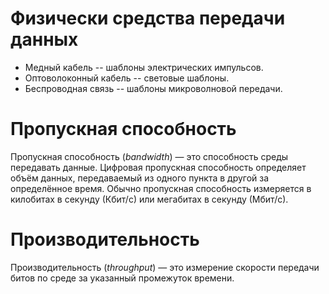 Физически средства передачи данных
==================================
* Медный кабель -- шаблоны электрических импульсов.
* Оптоволоконный кабель -- световые шаблоны.
* Беспроводная связь -- шаблоны микроволновой передачи.


Пропускная способность
======================
Пропускная способность (*bandwidth*) — это способность среды передавать данные. Цифровая пропускная способность определяет объём данных, передаваемый из одного пункта в другой за определённое время. Обычно пропускная способность измеряется в килобитах в секунду (Кбит/с) или мегабитах в секунду (Мбит/с).


Производительность
==================
Производительность (*throughput*) — это измерение скорости передачи битов по среде за указанный промежуток времени.


